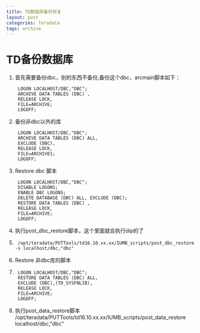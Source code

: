 ```yaml
---
title: TD数据库备份恢复
layout: post
categories: Teradata
tags: archive
---
```

# TD备份数据库

1. 首先需要备份dbc，别的东西不备份,备份这个dbc，arcmain脚本如下：  

		LOGON LOCALHOST/DBC,"DBC";
		ARCHIVE DATA TABLES (DBC) ,
		RELEASE LOCK,
		FILE=ARCHIVE;
		LOGOFF;

2. 备份非dbc以外的库
 
		LOGON LOCALHOST/DBC,"DBC";
		ARCHIVE DATA TABLES (DBC) ALL,
		EXCLUDE (DBC),
		RELEASE LOCK,
		FILE=ARCHIVE1;
		LOGOFF;
	
3. Restore dbc 脚本  

		LOGON LOCALHOST/DBC,"DBC";
		DISABLE LOGONS;
		ENABLE DBC LOGONS;
		DELETE DATABASE (DBC) ALL, EXCLUDE (DBC);
		RESTORE DATA TABLES (DBC) ,
		RELEASE LOCK,
		FILE=ARCHIVE;
		LOGOFF;
	
4. 执行post_dbc_restore脚本，这个里面就会执行dip的了
5. 
		/opt/teradata/PUTTools/td16.10.xx.xx/IUMB_scripts/post_dbc_restore -s localhost/dbc,"dbc"

5. Restore 非dbc库的脚本
6. 
		LOGON LOCALHOST/DBC,"DBC";
		RESTORE DATA TABLES (DBC) ALL,
		EXCLUDE (DBC),(TD_SYSFNLIB),
		RELEASE LOCK,
		FILE=ARCHIVE;
		LOGOFF;
		
6. 执行post_data_restore脚本
		/opt/teradata/PUTTools/td16.10.xx.xx/IUMB_scripts/post_data_restore  localhost/dbc,"dbc"